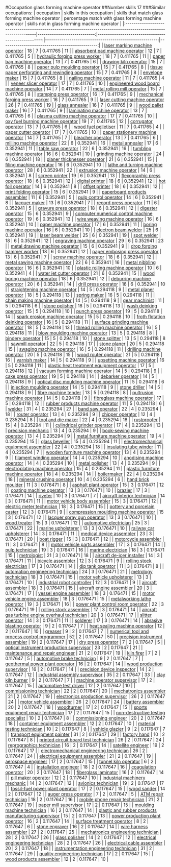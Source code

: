 #Occupation glass forming machine operator
##Number skills 17
###Similar occupations:
| occupation                                                                                                      |   skills in this occupation |   skills that match glass forming machine operator |   percentage match with glass forming machine operator |   skills not in glass forming machine operator |
|:----------------------------------------------------------------------------------------------------------------|----------------------------:|---------------------------------------------------:|-------------------------------------------------------:|-----------------------------------------------:|
| [laser marking machine operator](laser_marking_machine_operator.md)                                             |                          18 |                                                  7 |                                               0.411765 |                                             11 |
| [absorbent pad machine operator](absorbent_pad_machine_operator.md)                                             |                          12 |                                                  7 |                                               0.411765 |                                              5 |
| [hydraulic forging press worker](hydraulic_forging_press_worker.md)                                             |                          18 |                                                  7 |                                               0.411765 |                                             11 |
| [paper bag machine operator](paper_bag_machine_operator.md)                                                     |                          13 |                                                  7 |                                               0.411765 |                                              6 |
| [drawing kiln operator](drawing_kiln_operator.md)                                                               |                          15 |                                                  7 |                                               0.411765 |                                              8 |
| [paper pulp moulding operator](paper_pulp_moulding_operator.md)                                                 |                          15 |                                                  7 |                                               0.411765 |                                              8 |
| [tissue paper perforating and rewinding operator](tissue_paper_perforating_and_rewinding_operator.md)           |                          15 |                                                  7 |                                               0.411765 |                                              8 |
| [envelope maker](envelope_maker.md)                                                                             |                          15 |                                                  7 |                                               0.411765 |                                              8 |
| [nailing machine operator](nailing_machine_operator.md)                                                         |                          11 |                                                  7 |                                               0.411765 |                                              4 |
| [veneer slicer operator](veneer_slicer_operator.md)                                                             |                          17 |                                                  7 |                                               0.411765 |                                             10 |
| [engineered wood board machine operator](engineered_wood_board_machine_operator.md)                             |                          14 |                                                  7 |                                               0.411765 |                                              7 |
| [metal rolling mill operator](metal_rolling_mill_operator.md)                                                   |                          15 |                                                  7 |                                               0.411765 |                                              8 |
| [stamping press operator](stamping_press_operator.md)                                                           |                          16 |                                                  7 |                                               0.411765 |                                              9 |
| [mechanical forging press worker](mechanical_forging_press_worker.md)                                           |                          16 |                                                  7 |                                               0.411765 |                                              9 |
| [laser cutting machine operator](laser_cutting_machine_operator.md)                                             |                          26 |                                                  7 |                                               0.411765 |                                             19 |
| [glass annealer](glass_annealer.md)                                                                             |                          16 |                                                  7 |                                               0.411765 |                                              9 |
| [wood pallet maker](wood_pallet_maker.md)                                                                       |                          16 |                                                  7 |                                               0.411765 |                                              9 |
| [laminating machine operator](laminating_machine_operator.md)                                                   |                          13 |                                                  7 |                                               0.411765 |                                              6 |
| [plasma cutting machine operator](plasma_cutting_machine_operator.md)                                           |                          17 |                                                  7 |                                               0.411765 |                                             10 |
| [oxy fuel burning machine operator](oxy_fuel_burning_machine_operator.md)                                       |                          19 |                                                  7 |                                               0.411765 |                                             12 |
| [corrugator operator](corrugator_operator.md)                                                                   |                          13 |                                                  7 |                                               0.411765 |                                              6 |
| [wood fuel pelletiser](wood_fuel_pelletiser.md)                                                                 |                          11 |                                                  7 |                                               0.411765 |                                              4 |
| [paper cutter operator](paper_cutter_operator.md)                                                               |                          17 |                                                  7 |                                               0.411765 |                                             10 |
| [paper stationery machine operator](paper_stationery_machine_operator.md)                                       |                          14 |                                                  7 |                                               0.411765 |                                              7 |
| [bleacher operator](bleacher_operator.md)                                                                       |                          13 |                                                  7 |                                               0.411765 |                                              6 |
| [milling machine operator](milling_machine_operator.md)                                                         |                          22 |                                                  6 |                                               0.352941 |                                             16 |
| [metal annealer](metal_annealer.md)                                                                             |                          17 |                                                  6 |                                               0.352941 |                                             11 |
| [table saw operator](table_saw_operator.md)                                                                     |                          22 |                                                  6 |                                               0.352941 |                                             16 |
| [tumbling machine operator](tumbling_machine_operator.md)                                                       |                          16 |                                                  6 |                                               0.352941 |                                             10 |
| [grinding machine operator](grinding_machine_operator.md)                                                       |                          24 |                                                  6 |                                               0.352941 |                                             18 |
| [planer thicknesser operator](planer_thicknesser_operator.md)                                                   |                          21 |                                                  6 |                                               0.352941 |                                             15 |
| [filing machine operator](filing_machine_operator.md)                                                           |                          16 |                                                  6 |                                               0.352941 |                                             10 |
| [lathe and turning machine operator](lathe_and_turning_machine_operator.md)                                     |                          28 |                                                  6 |                                               0.352941 |                                             22 |
| [extrusion machine operator](extrusion_machine_operator.md)                                                     |                          14 |                                                  6 |                                               0.352941 |                                              8 |
| [screen printer](screen_printer.md)                                                                             |                          19 |                                                  6 |                                               0.352941 |                                             13 |
| [flexographic press operator](flexographic_press_operator.md)                                                   |                          18 |                                                  6 |                                               0.352941 |                                             12 |
| [digital printer](digital_printer.md)                                                                           |                          18 |                                                  6 |                                               0.352941 |                                             12 |
| [hot foil operator](hot_foil_operator.md)                                                                       |                          14 |                                                  6 |                                               0.352941 |                                              8 |
| [offset printer](offset_printer.md)                                                                             |                          18 |                                                  6 |                                               0.352941 |                                             12 |
| [print folding operator](print_folding_operator.md)                                                             |                          15 |                                                  6 |                                               0.352941 |                                              9 |
| [paperboard products assembler](paperboard_products_assembler.md)                                               |                          11 |                                                  6 |                                               0.352941 |                                              5 |
| [pulp control operator](pulp_control_operator.md)                                                               |                          14 |                                                  6 |                                               0.352941 |                                              8 |
| [lacquer maker](lacquer_maker.md)                                                                               |                          13 |                                                  6 |                                               0.352941 |                                              7 |
| [record press operator](record_press_operator.md)                                                               |                          11 |                                                  6 |                                               0.352941 |                                              5 |
| [gravure press operator](gravure_press_operator.md)                                                             |                          18 |                                                  6 |                                               0.352941 |                                             12 |
| [digester operator](digester_operator.md)                                                                       |                          15 |                                                  6 |                                               0.352941 |                                              9 |
| [computer numerical control machine operator](computer_numerical_control_machine_operator.md)                   |                          19 |                                                  6 |                                               0.352941 |                                             13 |
| [wire weaving machine operator](wire_weaving_machine_operator.md)                                               |                          16 |                                                  6 |                                               0.352941 |                                             10 |
| [paper machine operator](paper_machine_operator.md)                                                             |                          17 |                                                  6 |                                               0.352941 |                                             11 |
| [boring machine operator](boring_machine_operator.md)                                                           |                          16 |                                                  6 |                                               0.352941 |                                             10 |
| [electron beam welder](electron_beam_welder.md)                                                                 |                          25 |                                                  6 |                                               0.352941 |                                             19 |
| [laser beam welder](laser_beam_welder.md)                                                                       |                          25 |                                                  6 |                                               0.352941 |                                             19 |
| [spot welder](spot_welder.md)                                                                                   |                          18 |                                                  6 |                                               0.352941 |                                             12 |
| [engraving machine operator](engraving_machine_operator.md)                                                     |                          29 |                                                  6 |                                               0.352941 |                                             23 |
| [metal drawing machine operator](metal_drawing_machine_operator.md)                                             |                          15 |                                                  6 |                                               0.352941 |                                              9 |
| [drop forging hammer worker](drop_forging_hammer_worker.md)                                                     |                          18 |                                                  6 |                                               0.352941 |                                             12 |
| [paper embosing press operator](paper_embosing_press_operator.md)                                               |                          13 |                                                  6 |                                               0.352941 |                                              7 |
| [screw machine operator](screw_machine_operator.md)                                                             |                          18 |                                                  6 |                                               0.352941 |                                             12 |
| [metal sawing machine operator](metal_sawing_machine_operator.md)                                               |                          22 |                                                  6 |                                               0.352941 |                                             16 |
| [metal nibbling operator](metal_nibbling_operator.md)                                                           |                          16 |                                                  6 |                                               0.352941 |                                             10 |
| [plastic rolling machine operator](plastic_rolling_machine_operator.md)                                         |                          10 |                                                  6 |                                               0.352941 |                                              4 |
| [water jet cutter operator](water_jet_cutter_operator.md)                                                       |                          21 |                                                  6 |                                               0.352941 |                                             15 |
| [wood boring machine operator](wood_boring_machine_operator.md)                                                 |                          18 |                                                  6 |                                               0.352941 |                                             12 |
| [deburring machine operator](deburring_machine_operator.md)                                                     |                          20 |                                                  6 |                                               0.352941 |                                             14 |
| [drill press operator](drill_press_operator.md)                                                                 |                          16 |                                                  6 |                                               0.352941 |                                             10 |
| [straightening machine operator](straightening_machine_operator.md)                                             |                          14 |                                                  5 |                                               0.294118 |                                              9 |
| [metal planer operator](metal_planer_operator.md)                                                               |                          18 |                                                  5 |                                               0.294118 |                                             13 |
| [spring maker](spring_maker.md)                                                                                 |                          16 |                                                  5 |                                               0.294118 |                                             11 |
| [chain making machine operator](chain_making_machine_operator.md)                                               |                          14 |                                                  5 |                                               0.294118 |                                              9 |
| [gear machinist](gear_machinist.md)                                                                             |                          11 |                                                  5 |                                               0.294118 |                                              6 |
| [stone polisher](stone_polisher.md)                                                                             |                          18 |                                                  5 |                                               0.294118 |                                             13 |
| [wash deinking operator](wash_deinking_operator.md)                                                             |                          15 |                                                  5 |                                               0.294118 |                                             10 |
| [punch press operator](punch_press_operator.md)                                                                 |                          19 |                                                  5 |                                               0.294118 |                                             14 |
| [spark erosion machine operator](spark_erosion_machine_operator.md)                                             |                          15 |                                                  5 |                                               0.294118 |                                             10 |
| [froth flotation deinking operator](froth_flotation_deinking_operator.md)                                       |                          16 |                                                  5 |                                               0.294118 |                                             11 |
| [surface grinding machine operator](surface_grinding_machine_operator.md)                                       |                          18 |                                                  5 |                                               0.294118 |                                             13 |
| [thread rolling machine operator](thread_rolling_machine_operator.md)                                           |                          16 |                                                  5 |                                               0.294118 |                                             11 |
| [blow moulding machine operator](blow_moulding_machine_operator.md)                                             |                          13 |                                                  5 |                                               0.294118 |                                              8 |
| [bindery operator](bindery_operator.md)                                                                         |                          15 |                                                  5 |                                               0.294118 |                                             10 |
| [stone splitter](stone_splitter.md)                                                                             |                          13 |                                                  5 |                                               0.294118 |                                              8 |
| [sawmill operator](sawmill_operator.md)                                                                         |                          22 |                                                  5 |                                               0.294118 |                                             17 |
| [stone planer](stone_planer.md)                                                                                 |                          20 |                                                  5 |                                               0.294118 |                                             15 |
| [swaging machine operator](swaging_machine_operator.md)                                                         |                          16 |                                                  5 |                                               0.294118 |                                             11 |
| [drilling machine operator](drilling_machine_operator.md)                                                       |                          20 |                                                  5 |                                               0.294118 |                                             15 |
| [wood router operator](wood_router_operator.md)                                                                 |                          21 |                                                  5 |                                               0.294118 |                                             16 |
| [varnish maker](varnish_maker.md)                                                                               |                          14 |                                                  5 |                                               0.294118 |                                              9 |
| [upsetting machine operator](upsetting_machine_operator.md)                                                     |                          16 |                                                  5 |                                               0.294118 |                                             11 |
| [plastic heat treatment equipment operator](plastic_heat_treatment_equipment_operator.md)                       |                          17 |                                                  5 |                                               0.294118 |                                             12 |
| [vacuum forming machine operator](vacuum_forming_machine_operator.md)                                           |                          14 |                                                  5 |                                               0.294118 |                                              9 |
| [cake press operator](cake_press_operator.md)                                                                   |                          19 |                                                  5 |                                               0.294118 |                                             14 |
| [debarker operator](debarker_operator.md)                                                                       |                          14 |                                                  5 |                                               0.294118 |                                              9 |
| [optical disc moulding machine operator](optical_disc_moulding_machine_operator.md)                             |                          11 |                                                  5 |                                               0.294118 |                                              6 |
| [injection moulding operator](injection_moulding_operator.md)                                                   |                          14 |                                                  5 |                                               0.294118 |                                              9 |
| [stone driller](stone_driller.md)                                                                               |                          14 |                                                  5 |                                               0.294118 |                                              9 |
| [fibre machine tender](fibre_machine_tender.md)                                                                 |                          13 |                                                  5 |                                               0.294118 |                                              8 |
| [pultrusion machine operator](pultrusion_machine_operator.md)                                                   |                          14 |                                                  5 |                                               0.294118 |                                              9 |
| [fibreglass machine operator](fibreglass_machine_operator.md)                                                   |                          17 |                                                  5 |                                               0.294118 |                                             12 |
| [rubber products machine operator](rubber_products_machine_operator.md)                                         |                          11 |                                                  5 |                                               0.294118 |                                              6 |
| [welder](welder.md)                                                                                             |                          31 |                                                  4 |                                               0.235294 |                                             27 |
| [band saw operator](band_saw_operator.md)                                                                       |                          22 |                                                  4 |                                               0.235294 |                                             18 |
| [router operator](router_operator.md)                                                                           |                          13 |                                                  4 |                                               0.235294 |                                              9 |
| [chipper operator](chipper_operator.md)                                                                         |                          12 |                                                  4 |                                               0.235294 |                                              8 |
| [tool and die maker](tool_and_die_maker.md)                                                                     |                          22 |                                                  4 |                                               0.235294 |                                             18 |
| [rustproofer](rustproofer.md)                                                                                   |                          15 |                                                  4 |                                               0.235294 |                                             11 |
| [cylindrical grinder operator](cylindrical_grinder_operator.md)                                                 |                          17 |                                                  4 |                                               0.235294 |                                             13 |
| [precision mechanic](precision_mechanic.md)                                                                     |                          13 |                                                  4 |                                               0.235294 |                                              9 |
| [book-sewing machine operator](book-sewing_machine_operator.md)                                                 |                          13 |                                                  4 |                                               0.235294 |                                              9 |
| [metal furniture machine operator](metal_furniture_machine_operator.md)                                         |                          19 |                                                  4 |                                               0.235294 |                                             15 |
| [glass beveller](glass_beveller.md)                                                                             |                          15 |                                                  4 |                                               0.235294 |                                             11 |
| [electromechanical equipment assembler](electromechanical_equipment_assembler.md)                               |                          22 |                                                  4 |                                               0.235294 |                                             18 |
| [insulating tube winder](insulating_tube_winder.md)                                                             |                          11 |                                                  4 |                                               0.235294 |                                              7 |
| [wooden furniture machine operator](wooden_furniture_machine_operator.md)                                       |                          13 |                                                  4 |                                               0.235294 |                                              9 |
| [filament winding operator](filament_winding_operator.md)                                                       |                          14 |                                                  4 |                                               0.235294 |                                             10 |
| [anodising machine operator](anodising_machine_operator.md)                                                     |                          14 |                                                  4 |                                               0.235294 |                                             10 |
| [metal polisher](metal_polisher.md)                                                                             |                          13 |                                                  4 |                                               0.235294 |                                              9 |
| [electroplating machine operator](electroplating_machine_operator.md)                                           |                          15 |                                                  4 |                                               0.235294 |                                             11 |
| [plastic furniture machine operator](plastic_furniture_machine_operator.md)                                     |                          18 |                                                  4 |                                               0.235294 |                                             14 |
| [boilermaker](boilermaker.md)                                                                                   |                          22 |                                                  4 |                                               0.235294 |                                             18 |
| [mineral crushing operator](mineral_crushing_operator.md)                                                       |                          10 |                                                  4 |                                               0.235294 |                                              6 |
| [hand brick moulder](hand_brick_moulder.md)                                                                     |                          11 |                                                  3 |                                               0.176471 |                                              8 |
| [asphalt plant operator](asphalt_plant_operator.md)                                                             |                          15 |                                                  3 |                                               0.176471 |                                             12 |
| [coating machine operator](coating_machine_operator.md)                                                         |                          13 |                                                  3 |                                               0.176471 |                                             10 |
| [brazier](brazier.md)                                                                                           |                          17 |                                                  3 |                                               0.176471 |                                             14 |
| [riveter](riveter.md)                                                                                           |                          10 |                                                  3 |                                               0.176471 |                                              7 |
| [aircraft interior technician](aircraft_interior_technician.md)                                                 |                          14 |                                                  3 |                                               0.176471 |                                             11 |
| [motor vehicle body assembler](motor_vehicle_body_assembler.md)                                                 |                          15 |                                                  3 |                                               0.176471 |                                             12 |
| [electric meter technician](electric_meter_technician.md)                                                       |                          18 |                                                  3 |                                               0.176471 |                                             15 |
| [pottery and porcelain caster](pottery_and_porcelain_caster.md)                                                 |                          12 |                                                  3 |                                               0.176471 |                                              9 |
| [compression moulding machine operator](compression_moulding_machine_operator.md)                               |                          15 |                                                  3 |                                               0.176471 |                                             12 |
| [lacquer spray gun operator](lacquer_spray_gun_operator.md)                                                     |                          13 |                                                  3 |                                               0.176471 |                                             10 |
| [wood treater](wood_treater.md)                                                                                 |                          15 |                                                  3 |                                               0.176471 |                                             12 |
| [automotive electrician](automotive_electrician.md)                                                             |                          25 |                                                  3 |                                               0.176471 |                                             22 |
| [marine upholsterer](marine_upholsterer.md)                                                                     |                          13 |                                                  3 |                                               0.176471 |                                             10 |
| [railway car upholsterer](railway_car_upholsterer.md)                                                           |                          14 |                                                  3 |                                               0.176471 |                                             11 |
| [medical device assembler](medical_device_assembler.md)                                                         |                          23 |                                                  3 |                                               0.176471 |                                             20 |
| [boat rigger](boat_rigger.md)                                                                                   |                          15 |                                                  3 |                                               0.176471 |                                             12 |
| [motorcycle assembler](motorcycle_assembler.md)                                                                 |                          11 |                                                  3 |                                               0.176471 |                                              8 |
| [motor vehicle parts assembler](motor_vehicle_parts_assembler.md)                                               |                          17 |                                                  3 |                                               0.176471 |                                             14 |
| [pulp technician](pulp_technician.md)                                                                           |                          19 |                                                  3 |                                               0.176471 |                                             16 |
| [marine electrician](marine_electrician.md)                                                                     |                          18 |                                                  3 |                                               0.176471 |                                             15 |
| [metrologist](metrologist.md)                                                                                   |                          21 |                                                  3 |                                               0.176471 |                                             18 |
| [aircraft de-icer installer](aircraft_de-icer_installer.md)                                                     |                          14 |                                                  3 |                                               0.176471 |                                             11 |
| [bicycle assembler](bicycle_assembler.md)                                                                       |                          12 |                                                  3 |                                               0.176471 |                                              9 |
| [rolling stock electrician](rolling_stock_electrician.md)                                                       |                          17 |                                                  3 |                                               0.176471 |                                             14 |
| [dip tank operator](dip_tank_operator.md)                                                                       |                          11 |                                                  3 |                                               0.176471 |                                              8 |
| [automation engineering technician](automation_engineering_technician.md)                                       |                          24 |                                                  3 |                                               0.176471 |                                             21 |
| [metrology technician](metrology_technician.md)                                                                 |                          18 |                                                  3 |                                               0.176471 |                                             15 |
| [motor vehicle upholsterer](motor_vehicle_upholsterer.md)                                                       |                          13 |                                                  3 |                                               0.176471 |                                             10 |
| [industrial robot controller](industrial_robot_controller.md)                                                   |                          12 |                                                  3 |                                               0.176471 |                                              9 |
| [aircraft assembler](aircraft_assembler.md)                                                                     |                          18 |                                                  3 |                                               0.176471 |                                             15 |
| [aircraft engine assembler](aircraft_engine_assembler.md)                                                       |                          20 |                                                  3 |                                               0.176471 |                                             17 |
| [vessel engine assembler](vessel_engine_assembler.md)                                                           |                          18 |                                                  3 |                                               0.176471 |                                             15 |
| [motor vehicle engine assembler](motor_vehicle_engine_assembler.md)                                             |                          18 |                                                  3 |                                               0.176471 |                                             15 |
| [metalworking lathe operator](metalworking_lathe_operator.md)                                                   |                          19 |                                                  3 |                                               0.176471 |                                             16 |
| [power plant control room operator](power_plant_control_room_operator.md)                                       |                          22 |                                                  3 |                                               0.176471 |                                             19 |
| [rolling stock assembler](rolling_stock_assembler.md)                                                           |                          17 |                                                  3 |                                               0.176471 |                                             14 |
| [aircraft gas turbine engine overhaul technician](aircraft_gas_turbine_engine_overhaul_technician.md)           |                          20 |                                                  3 |                                               0.176471 |                                             17 |
| [slitter operator](slitter_operator.md)                                                                         |                          14 |                                                  3 |                                               0.176471 |                                             11 |
| [solderer](solderer.md)                                                                                         |                          17 |                                                  3 |                                               0.176471 |                                             14 |
| [abrasive blasting operator](abrasive_blasting_operator.md)                                                     |                           9 |                                                  2 |                                               0.117647 |                                              7 |
| [heat sealing machine operator](heat_sealing_machine_operator.md)                                               |                          12 |                                                  2 |                                               0.117647 |                                             10 |
| [greaser](greaser.md)                                                                                           |                           9 |                                                  2 |                                               0.117647 |                                              7 |
| [numerical tool and process control programmer](numerical_tool_and_process_control_programmer.md)               |                          52 |                                                  2 |                                               0.117647 |                                             50 |
| [precision instrument assembler](precision_instrument_assembler.md)                                             |                          19 |                                                  2 |                                               0.117647 |                                             17 |
| [dry press operator](dry_press_operator.md)                                                                     |                           7 |                                                  2 |                                               0.117647 |                                              5 |
| [optical instrument production supervisor](optical_instrument_production_supervisor.md)                         |                          23 |                                                  2 |                                               0.117647 |                                             21 |
| [maintenance and repair engineer](maintenance_and_repair_engineer.md)                                           |                          21 |                                                  2 |                                               0.117647 |                                             19 |
| [kiln firer](kiln_firer.md)                                                                                     |                           7 |                                                  2 |                                               0.117647 |                                              5 |
| [automotive brake technician](automotive_brake_technician.md)                                                   |                           9 |                                                  2 |                                               0.117647 |                                              7 |
| [geothermal power plant operator](geothermal_power_plant_operator.md)                                           |                          16 |                                                  2 |                                               0.117647 |                                             14 |
| [wood production supervisor](wood_production_supervisor.md)                                                     |                          16 |                                                  2 |                                               0.117647 |                                             14 |
| [precision device inspector](precision_device_inspector.md)                                                     |                          14 |                                                  2 |                                               0.117647 |                                             12 |
| [industrial assembly supervisor](industrial_assembly_supervisor.md)                                             |                          35 |                                                  2 |                                               0.117647 |                                             33 |
| [clay kiln burner](clay_kiln_burner.md)                                                                         |                           9 |                                                  2 |                                               0.117647 |                                              7 |
| [machine operator supervisor](machine_operator_supervisor.md)                                                   |                          17 |                                                  2 |                                               0.117647 |                                             15 |
| [automotive test driver](automotive_test_driver.md)                                                             |                          12 |                                                  2 |                                               0.117647 |                                             10 |
| [commissioning technician](commissioning_technician.md)                                                         |                          22 |                                                  2 |                                               0.117647 |                                             20 |
| [mechatronics assembler](mechatronics_assembler.md)                                                             |                          21 |                                                  2 |                                               0.117647 |                                             19 |
| [electronics production supervisor](electronics_production_supervisor.md)                                       |                          26 |                                                  2 |                                               0.117647 |                                             24 |
| [motor vehicle assembler](motor_vehicle_assembler.md)                                                           |                          26 |                                                  2 |                                               0.117647 |                                             24 |
| [battery assembler](battery_assembler.md)                                                                       |                          20 |                                                  2 |                                               0.117647 |                                             18 |
| [woodturner](woodturner.md)                                                                                     |                          17 |                                                  2 |                                               0.117647 |                                             15 |
| [sports equipment repair technician](sports_equipment_repair_technician.md)                                     |                          17 |                                                  2 |                                               0.117647 |                                             15 |
| [non-destructive testing specialist](non-destructive_testing_specialist.md)                                     |                          10 |                                                  2 |                                               0.117647 |                                              8 |
| [commissioning engineer](commissioning_engineer.md)                                                             |                          20 |                                                  2 |                                               0.117647 |                                             18 |
| [container equipment assembler](container_equipment_assembler.md)                                               |                          12 |                                                  2 |                                               0.117647 |                                             10 |
| [material testing technician](material_testing_technician.md)                                                   |                          10 |                                                  2 |                                               0.117647 |                                              8 |
| [vehicle glazier](vehicle_glazier.md)                                                                           |                           9 |                                                  2 |                                               0.117647 |                                              7 |
| [transport equipment painter](transport_equipment_painter.md)                                                   |                          31 |                                                  2 |                                               0.117647 |                                             29 |
| [factory hand](factory_hand.md)                                                                                 |                          10 |                                                  2 |                                               0.117647 |                                              8 |
| [printed circuit board test technician](printed_circuit_board_test_technician.md)                               |                          26 |                                                  2 |                                               0.117647 |                                             24 |
| [reprographics technician](reprographics_technician.md)                                                         |                          16 |                                                  2 |                                               0.117647 |                                             14 |
| [satellite engineer](satellite_engineer.md)                                                                     |                          19 |                                                  2 |                                               0.117647 |                                             17 |
| [electromechanical engineering technician](electromechanical_engineering_technician.md)                         |                          26 |                                                  2 |                                               0.117647 |                                             24 |
| [electrical equipment assembler](electrical_equipment_assembler.md)                                             |                          21 |                                                  2 |                                               0.117647 |                                             19 |
| [aerospace engineer](aerospace_engineer.md)                                                                     |                          17 |                                                  2 |                                               0.117647 |                                             15 |
| [tunnel kiln operator](tunnel_kiln_operator.md)                                                                 |                           6 |                                                  2 |                                               0.117647 |                                              4 |
| [installation engineer](installation_engineer.md)                                                               |                          18 |                                                  2 |                                               0.117647 |                                             16 |
| [coagulation operator](coagulation_operator.md)                                                                 |                          20 |                                                  2 |                                               0.117647 |                                             18 |
| [fiberglass laminator](fiberglass_laminator.md)                                                                 |                          16 |                                                  2 |                                               0.117647 |                                             14 |
| [pill maker operator](pill_maker_operator.md)                                                                   |                          12 |                                                  2 |                                               0.117647 |                                             10 |
| [industrial machinery mechanic](industrial_machinery_mechanic.md)                                               |                          14 |                                                  2 |                                               0.117647 |                                             12 |
| [avionics technician](avionics_technician.md)                                                                   |                          19 |                                                  2 |                                               0.117647 |                                             17 |
| [fossil-fuel power plant operator](fossil-fuel_power_plant_operator.md)                                         |                          17 |                                                  2 |                                               0.117647 |                                             15 |
| [wood sander](wood_sander.md)                                                                                   |                          14 |                                                  2 |                                               0.117647 |                                             12 |
| [auger press operator](auger_press_operator.md)                                                                 |                           7 |                                                  2 |                                               0.117647 |                                              5 |
| [ATM repair technician](ATM_repair_technician.md)                                                               |                          18 |                                                  2 |                                               0.117647 |                                             16 |
| [mobile phone repair technician](mobile_phone_repair_technician.md)                                             |                          21 |                                                  2 |                                               0.117647 |                                             19 |
| [paper mill supervisor](paper_mill_supervisor.md)                                                               |                          17 |                                                  2 |                                               0.117647 |                                             15 |
| [moulding machine technician](moulding_machine_technician.md)                                                   |                          16 |                                                  2 |                                               0.117647 |                                             14 |
| [plastic and rubber products manufacturing supervisor](plastic_and_rubber_products_manufacturing_supervisor.md) |                          15 |                                                  2 |                                               0.117647 |                                             13 |
| [power production plant operator](power_production_plant_operator.md)                                           |                          16 |                                                  2 |                                               0.117647 |                                             14 |
| [surface treatment operator](surface_treatment_operator.md)                                                     |                           8 |                                                  2 |                                               0.117647 |                                              6 |
| [stone engraver](stone_engraver.md)                                                                             |                          16 |                                                  2 |                                               0.117647 |                                             14 |
| [wire harness assembler](wire_harness_assembler.md)                                                             |                          27 |                                                  2 |                                               0.117647 |                                             25 |
| [mechatronics engineering technician](mechatronics_engineering_technician.md)                                   |                          28 |                                                  2 |                                               0.117647 |                                             26 |
| [glass polisher](glass_polisher.md)                                                                             |                          14 |                                                  2 |                                               0.117647 |                                             12 |
| [electrical engineering technician](electrical_engineering_technician.md)                                       |                          28 |                                                  2 |                                               0.117647 |                                             26 |
| [electrical cable assembler](electrical_cable_assembler.md)                                                     |                          20 |                                                  2 |                                               0.117647 |                                             18 |
| [instrumentation engineering technician](instrumentation_engineering_technician.md)                             |                          31 |                                                  2 |                                               0.117647 |                                             29 |
| [quality engineering technician](quality_engineering_technician.md)                                             |                          17 |                                                  2 |                                               0.117647 |                                             15 |
| [wood products assembler](wood_products_assembler.md)                                                           |                          12 |                                                  2 |                                               0.117647 |                                             10 |
